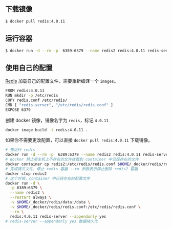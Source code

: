 
## 下载镜像

```bash
$ docker pull redis:4.0.11
```

## 运行容器

```bash
$ docker run -d --rm -p  6389:6379 --name redis2 redis:4.0.11 redis-server --appendonly yes
```

## 使用自己的配置

[Redis](https://hub.docker.com/_/redis/) 加载自己的配置文件，需要重新编译一个 `images`。

```bash
FROM redis:4.0.11
RUN mkdir -p /etc/redis
COPY redis.conf /etc/redis/
CMD [ "redis-server", "/etc/redis/redis.conf" ]
EXPOSE 6379
```

创建 docker 镜像，镜像名字为 `redis`，标记 `4.0.11`

```bash
docker image build -t redis:4.0.11 .
```

如果你不需要更改配置，可以直接 `docker pull redis:4.0.11` 下载镜像。

```bash
# 先运行 redis
docker run -d --rm -p  6389:6379 --name redis2 redis:4.0.11 redis-server --appendonly yes
# docker 禁止用主机上不存在的文件挂载到 container 中已经存在的文件
docker container cp redis2:/etc/redis/redis.conf $HOME/_docker/redis/redis.conf
# 完成拷贝文件，停止 redis 容器 --rm 参数表示停止删除 redis2 容器
docker stop redis2
# 这个时候，container 中已经存在的配置文件
docker run -d \
  -p 6389:6379 \
  --name redis2 \
  --restart always \
  -v $HOME/_docker/redis/data:/data \
  -v $HOME/_docker/redis/redis.conf:/etc/redis/redis.conf \
  --rm \
  redis:4.0.11 redis-server --appendonly yes
# redis-server --appendonly yes 数据持久化
```